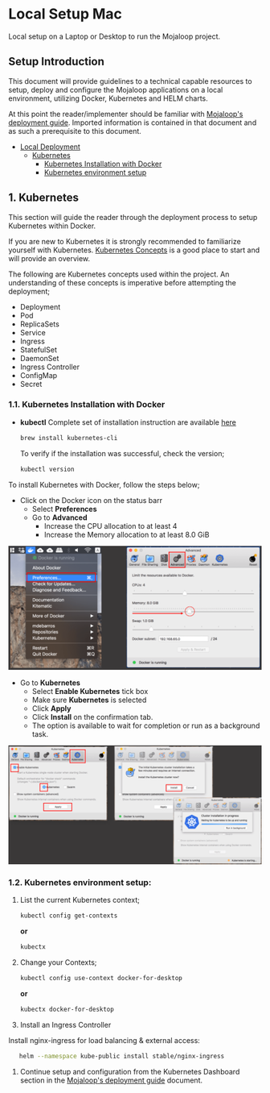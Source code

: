 # Local Setup Mac

Local setup on a Laptop or Desktop to run the Mojaloop project.

## Setup Introduction

This document will provide guidelines to a technical capable resources to setup, deploy and configure the Mojaloop applications on a local environment, utilizing Docker, Kubernetes and HELM charts.

At this point the reader/implementer should be familiar with [Mojaloop's deployment guide](./). Imported information is contained in that document and as such a prerequisite to this document.

* [Local Deployment](local-setup-mac.md#local-deployment)
  * [Kubernetes](local-setup-mac.md#1-kubernetes)
    * [Kubernetes Installation with Docker](local-setup-mac.md#11-kubernetes-installation-with-docker)
    * [Kubernetes environment setup](local-setup-mac.md#12-kubernetes-environment-setup)

## 1. Kubernetes

This section will guide the reader through the deployment process to setup Kubernetes within Docker.

If you are new to Kubernetes it is strongly recommended to familiarize yourself with Kubernetes. [Kubernetes Concepts](https://kubernetes.io/docs/concepts/overview/) is a good place to start and will provide an overview.

The following are Kubernetes concepts used within the project. An understanding of these concepts is imperative before attempting the deployment;

* Deployment
* Pod
* ReplicaSets
* Service
* Ingress
* StatefulSet
* DaemonSet
* Ingress Controller
* ConfigMap
* Secret

### 1.1. Kubernetes Installation with Docker

* **kubectl** Complete set of installation instruction are available [here](https://kubernetes.io/docs/tasks/tools/install-kubectl/)

  ```bash
  brew install kubernetes-cli
  ```

  To verify if the installation was successful, check the version;

  ```bash
  kubectl version
  ```

To install Kubernetes with Docker, follow the steps below;

* Click on the Docker icon on the status barr
  * Select **Preferences**
  * Go to **Advanced**
    * Increase the CPU allocation to at least 4
    * Increase the Memory allocation to at least 8.0 GiB

![Kubernetes Install with Docker 1](../.gitbook/assets/KubernetesInstallWithDocker-1.png)

* Go to **Kubernetes**
  * Select **Enable Kubernetes** tick box
  * Make sure **Kubernetes** is selected
  * Click **Apply**
  * Click **Install** on the confirmation tab. 
  * The option is available to wait for completion or run as a background task.

![Kubernetes Install with Docker 2](../.gitbook/assets/KubernetesInstallWithDocker-2.png)

### 1.2. Kubernetes environment setup:

1. List the current Kubernetes context;

   ```bash
   kubectl config get-contexts
   ```

   **or**

   ```bash
   kubectx
   ```

2. Change your Contexts;

   ```bash
   kubectl config use-context docker-for-desktop
   ```

   **or**

   ```bash
   kubectx docker-for-desktop
   ```

3. Install an Ingress Controller

Install nginx-ingress for load balancing & external access:

```bash
   helm --namespace kube-public install stable/nginx-ingress
```

1. Continue setup and configuration from the Kubernetes Dashboard section in the [Mojaloop's deployment guide](./#31-kubernetes-dashboard) document.

